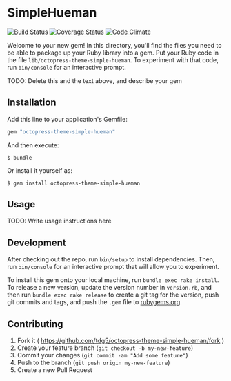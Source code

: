 # SimpleHueman
[![Build Status](https://travis-ci.org/tdg5/octopress-theme-simple-hueman.svg?branch=master)](https://travis-ci.org/tdg5/octopress-theme-simple-hueman)
[![Coverage Status](https://coveralls.io/repos/tdg5/octopress-theme-simple-hueman/badge.svg?branch=master&service=github)](https://coveralls.io/github/tdg5/octopress-theme-simple-hueman?branch=master)
[![Code Climate](https://codeclimate.com/github/tdg5/octopress-theme-simple-hueman/badges/gpa.svg)](https://codeclimate.com/github/tdg5/octopress-theme-simple-hueman)

Welcome to your new gem! In this directory, you'll find the files you need to be
able to package up your Ruby library into a gem. Put your Ruby code in the file
`lib/octopress-theme-simple-hueman`. To experiment with that code, run
`bin/console` for an interactive prompt.

TODO: Delete this and the text above, and describe your gem

## Installation

Add this line to your application's Gemfile:

```ruby
gem "octopress-theme-simple-hueman"
```

And then execute:

    $ bundle

Or install it yourself as:

    $ gem install octopress-theme-simple-hueman

## Usage

TODO: Write usage instructions here

## Development

After checking out the repo, run `bin/setup` to install dependencies. Then, run `bin/console` for an interactive prompt that will allow you to experiment.

To install this gem onto your local machine, run `bundle exec rake install`. To release a new version, update the version number in `version.rb`, and then run `bundle exec rake release` to create a git tag for the version, push git commits and tags, and push the `.gem` file to [rubygems.org](https://rubygems.org).

## Contributing

1. Fork it ( https://github.com/tdg5/octopress-theme-simple-hueman/fork )
2. Create your feature branch (`git checkout -b my-new-feature`)
3. Commit your changes (`git commit -am "Add some feature"`)
4. Push to the branch (`git push origin my-new-feature`)
5. Create a new Pull Request
